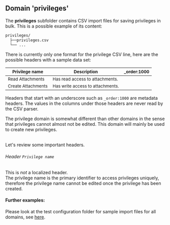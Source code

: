 ## Domain 'privileges'
The **privileges** subfolder contains CSV import files for saving privileges in bulk. This is a possible example of its content:
```bash
privileges/
  ├──privileges.csv
  └── ...
```
There is currently only one format for the privilege CSV line, here are the possible headers with a sample data set:

|<sub>Privilege name</sub> | <sub>Description</sub> | <sub>_order:1000</sub> |
| - | - | - |
| <sub>Read Attachments</sub> | <sub>Has read access to attachments.</sub> ||
| <sub>Create Attachments</sub> | <sub>Has write access to attachments.</sub> ||

Headers that start with an underscore such as `_order:1000` are metadata headers. The values in the columns under those headers are never read by the CSV parser.

The privilege domain is somewhat different than other domains in the sense that privileges cannot almost not be edited. This domain will mainly be used to create new privileges.

<br/>Let's review some important headers.

###### Header `Privilege name`
This is _not_ a localized header.
<br/>The privilege name is the primary identifier to access privileges uniquely, therefore the privilege name cannot be edited once the privilege has been created.

#### Further examples:
Please look at the test configuration folder for sample import files for all domains, see [here](../api/src/test/resources/testAppDataDir/configuration).